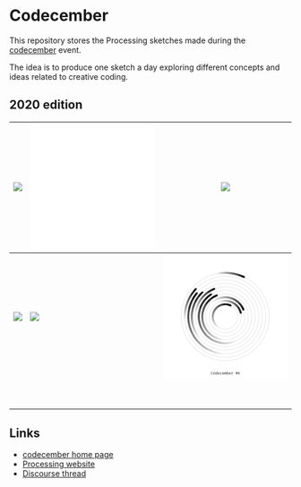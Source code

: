 # Codecember

This repository stores the Processing sketches made during the [codecember](https://codecember.ink/) event.

The idea is to produce one sketch a day exploring different concepts and ideas related to creative coding.

## 2020 edition

| ![](./2020/day_1/codecember_1.gif) | ![](./2020/day_2/codecember_2.gif) | ![](./2020/day_3/codecember_3.gif) |
| ---------------------------------- | ---------------------------------- | ---------------------------------- |
| ![](./2020/day_4/codecember_4.gif) | ![](./2020/day_5/codecember_5.gif) | ![](./2020/day_6/codecember_6.gif) |
|                                    |                                    |                                    |
|                                    |                                    |                                    |
|                                    |                                    |                                    |
|                                    |                                    |                                    |
|                                    |                                    |                                    |
|                                    |                                    |                                    |
|                                    |                                    |                                    |
|                                    |                                    |                                    |
|                                    |                                    |                                    |



## Links

- [codecember home page](https://codecember.ink/)
- [Processing website](processing.org/)
- [Discourse thread](https://discourse.processing.org/t/an-invitation-to-learn-and-create-computation-form-one-sketch-a-day/25839)